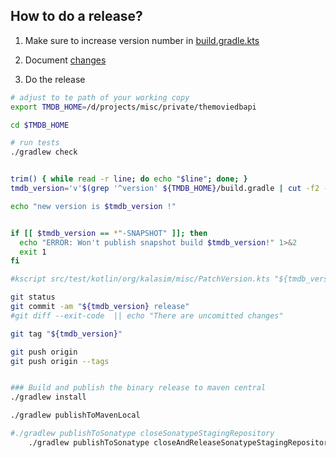 ## How to do a release?

1. Make sure to increase version number in [build.gradle.kts](../build.gradle.kts)

2. Document [changes](../CHANGES.md)

3. Do the release
```bash
# adjust to te path of your working copy
export TMDB_HOME=/d/projects/misc/private/themoviedbapi

cd $TMDB_HOME

# run tests
./gradlew check


trim() { while read -r line; do echo "$line"; done; }
tmdb_version='v'$(grep '^version' ${TMDB_HOME}/build.gradle | cut -f2 -d' ' | tr -d "'" | trim)

echo "new version is $tmdb_version !"


if [[ $tmdb_version == *"-SNAPSHOT" ]]; then
  echo "ERROR: Won't publish snapshot build $tmdb_version!" 1>&2
  exit 1
fi

#kscript src/test/kotlin/org/kalasim/misc/PatchVersion.kts "${tmdb_version:1}"

git status
git commit -am "${tmdb_version} release"
#git diff --exit-code  || echo "There are uncomitted changes"

git tag "${tmdb_version}"

git push origin
git push origin --tags


### Build and publish the binary release to maven central
./gradlew install

./gradlew publishToMavenLocal

#./gradlew publishToSonatype closeSonatypeStagingRepository
    ./gradlew publishToSonatype closeAndReleaseSonatypeStagingRepository
```
